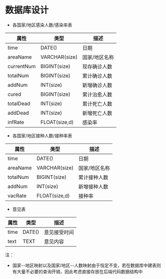 # 数据库设计

* 各国家/地区感染人数/感染率表

| 属性       | 类型          | 描述          |
| ---------- | ------------- | ------------- |
| time       | DATE()        | 日期          |
| areaName   | VARCHAR(size) | 国家/地区名称 |
| currentNum | BIGINT(size)  | 现存确诊人数  |
| totalNum   | BIGINT(size)  | 累计确诊人数  |
| addNum     | INT(size)     | 新增确诊人数  |
| cured      | BIGINT(size)  | 累计治愈人数  |
| totalDead  | INT(size)     | 累计死亡人数  |
| addDead    | INT(size)     | 新增死亡人数  |
| infRate    | FLOAT(size,d) | 感染率        |

* 各国家/地区接种人数/接种率表

| 属性     | 类型          | 描述          |
| -------- | ------------- | ------------- |
| time     | DATE()        | 日期          |
| areaName | VARCHAR(size) | 国家/地区名称 |
| totalNum | BIGINT(size)  | 累计接种人数  |
| addNum   | INT(size)     | 新增接种人数  |
| vacRate  | FLOAT(size,d) | 接种率        |

* 意见表

| 属性 | 类型   | 描述         |
| ---- | ------ | ------------ |
| time | DATE() | 意见接受时间 |
| text | TEXT   | 意见内容     |

注：

* 国家--地区映射以及国家/地区--人数映射由于恒定不变，若在数据库中建表则有大量不必要的查询开销，因此考虑直接存放在后端代码数据结构中